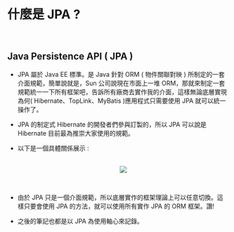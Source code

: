 # 什麼是 JPA ?

<br>


## Java Persistence API ( JPA )

* JPA 屬於 Java EE 標準。是 Java 針對 ORM ( 物件關聯對映 ) 所制定的一套介面規範，簡單說就是，Sun 公司說現在市面上一堆 ORM，那就來制定一套規範統一一下所有框架吧，告訴所有廠商去實作我的介面，這樣無論底層實現為何( Hibernate、TopLink、MyBatis )應用程式只需要使用 JPA 就可以統一操作了。

* JPA 的制定式 Hibernate 的開發者們參與訂製的，所以 JPA 可以說是 Hibernate 目前最為推崇大家使用的規範。

* 以下是一個具體關係展示 :

    <br>

    <center> <image src="./image/JPA/1.png"> </center>

<br>

* 由於 JPA 只是一個介面規範，所以底層實作的框架理論上可以任意切換。這樣只要會使用 JPA 的方法，就可以使用所有實作 JPA 的 ORM 框架。讚!

* 之後的筆記也都是以 JPA 為使用軸心來記錄。



